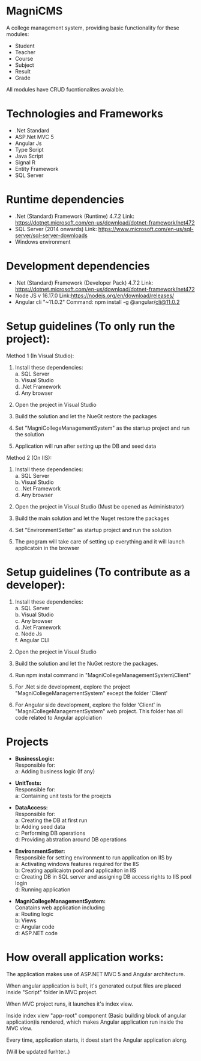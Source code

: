 # MagniCMS
A college management system, providing  basic functionality for these modules: 

* Student
* Teacher
* Course
* Subject 
* Result 
* Grade

All modules have CRUD fucntionalites avaialble. 

# Technologies and Frameworks

* .Net Standard
* ASP.Net MVC 5
* Angular Js 
* Type Script
* Java Script 
* Signal R
* Entity Framework 
* SQL Server

# Runtime dependencies
* .Net (Standard) Framework  (Runtime) 4.7.2
Link: https://dotnet.microsoft.com/en-us/download/dotnet-framework/net472 
* SQL Server (2014 onwards)
Link: https://www.microsoft.com/en-us/sql-server/sql-server-downloads
* Windows environment

# Development dependencies
* .Net (Standard) Framework  (Developer Pack) 4.7.2
Link: https://dotnet.microsoft.com/en-us/download/dotnet-framework/net472 
* Node JS v 16.17.0  Link:https://nodejs.org/en/download/releases/
* Angular cli "~11.0.2" Command: npm install -g @angular/cli@11.0.2
    
# Setup guidelines (To only run the project):
Method 1 (In Visual Studio):
1) Install these dependencies:
    <br/>a. SQL Server
    <br/>b. Visual Studio
    <br/>d. .Net Framework
    <br/>d. Any browser
    
2) Open the project in Visual Studio
3) Build the solution and let the NueGt restore the packages
4) Set "MagniCollegeManagementSystem" as the startup project and run the solution
5) Application will run after setting up the DB and seed data
    
Method 2 (On IIS):
1) Install these dependencies:
    <br/>a. SQL Server
    <br/>b. Visual Studio
    <br/>c. .Net Framework
    <br/>d. Any browser
    
2) Open the project in Visual Studio (Must be opened as Administrator)
3) Build the main solution and let the Nuget restore the packages
4) Set "EnvironmentSetter" as startup project and run the solution
5) The program will take care of setting up everything and it will launch applicatoin in the browser

# Setup guidelines (To contribute as a developer):

1) Install these dependencies:
    <br/>a. SQL Server
    <br/>b. Visual Studio
    <br/>c. Any browser
    <br/>d. .Net Framework
    <br/>e. Node Js
    <br/>f. Angular CLI

2) Open the project in Visual Studio
3) Build the solution and let the NuGet restore the packages.
4) Run npm instal command in  "MagniCollegeManagementSystem\Client"
4) For .Net side development, explore the project "MagniCollegeManagementSystem" except the folder 'Client'
5) For Angular side development, explore the folder 'Client' in "MagniCollegeManagementSystem" web project. This folder has all code related to Angular applciation

# Projects
* <b>  BusinessLogic:</b>
<br> Responsible for:
<br> a: Adding business logic (If any)

* <b>  UnitTests:</b>
<br> Responsible for:
<br> a: Containing unit tests for the proejcts

* <b>  DataAccess:</b>
<br> Responsible for:
<br> a: Creating the DB at first run
<br> b: Adding seed data
<br> c: Performing DB operations
<br> d: Providing abstration around DB operations


 * <b> EnvironmentSetter:</b>
<br> Responsible for setting environment to run application on IIS by
<br> a: Activating windows features required for the IIS
<br> b: Creating applicaiotn pool and applicaiton in IIS
<br> c: Creating DB in SQL server and assigning  DB access rights to IIS pool login
<br> d: Running application

* <b>  MagniCollegeManagementSystem:</b>
<br> Conatains web application including
<br> a: Routing logic
<br> b: Views
<br> c: Angular code
<br> d: ASP.NET code

# How overall application works:
The application makes use of ASP.NET MVC 5 and Angular architecture.

When angular application is built, it's generated output files are placed inside "Script" folder in MVC project.

When MVC project runs, it launches it's index view.  

Inside index view "app-root" component (Basic building block of angular application)is rendered, which makes Angular application run inside the MVC view.

Every time, application starts, it doest start the Angular application along. 

(Will be updated furhter..)
